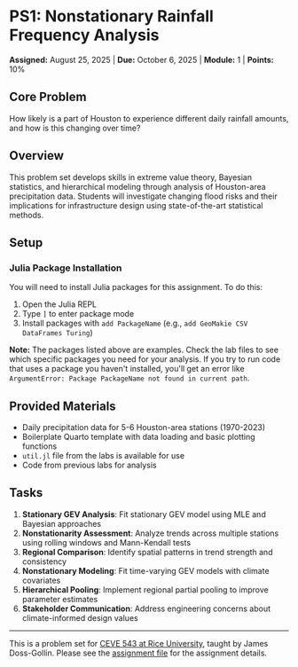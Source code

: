 # PS1: Nonstationary Rainfall Frequency Analysis

**Assigned:** August 25, 2025 | **Due:** October 6, 2025 | **Module:** 1 | **Points:** 10%

## Core Problem

How likely is a part of Houston to experience different daily rainfall amounts, and how is this changing over time?

## Overview

This problem set develops skills in extreme value theory, Bayesian statistics, and hierarchical modeling through analysis of Houston-area precipitation data. Students will investigate changing flood risks and their implications for infrastructure design using state-of-the-art statistical methods.

## Setup

### Julia Package Installation

You will need to install Julia packages for this assignment. To do this:

1. Open the Julia REPL
2. Type `]` to enter package mode
3. Install packages with `add PackageName` (e.g., `add GeoMakie CSV DataFrames Turing`)

**Note:** The packages listed above are examples. Check the lab files to see which specific packages you need for your analysis. If you try to run code that uses a package you haven't installed, you'll get an error like `ArgumentError: Package PackageName not found in current path`.

## Provided Materials

- Daily precipitation data for 5-6 Houston-area stations (1970-2023)
- Boilerplate Quarto template with data loading and basic plotting functions
- `util.jl` file from the labs is available for use
- Code from previous labs for analysis

## Tasks

1. **Stationary GEV Analysis**: Fit stationary GEV model using MLE and Bayesian approaches
2. **Nonstationarity Assessment**: Analyze trends across multiple stations using rolling windows and Mann-Kendall tests
3. **Regional Comparison**: Identify spatial patterns in trend strength and consistency
4. **Nonstationary Modeling**: Fit time-varying GEV models with climate covariates
5. **Hierarchical Pooling**: Implement regional partial pooling to improve parameter estimates
6. **Stakeholder Communication**: Address engineering concerns about climate-informed design values


---

This is a problem set for [CEVE 543 at Rice University](https://ceve543.github.io/), taught by James Doss-Gollin.
Please see the [assignment file](./index.qmd) for the assignment details.
